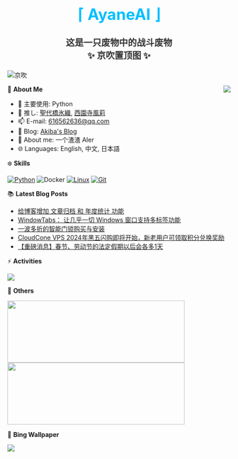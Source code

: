 <div align="center">
  <h1 style="color:#00BFFF;font-size:35px">⌈ AyaneAI ⌋</h1>
  <h3 style="color:#333333;font-size:20px">这是一只废物中的战斗废物<br>✨ 京吹置顶图 ✨</h3>
</div>

![京吹](https://raw.githubusercontent.com/azmiao/azmiao/main/header_img.png)

<a href="https://github.com/AyaneAI">
  <img align="right" src="https://github-readme-stats.vercel.app/api?username=AyaneAI&theme=buefy&show_icons=true&count_private=true" />
</a>

🍓 **About Me**

- 🔭 主要使用: Python
- 🌱 推し: [聖代橋氷織](https://mzh.moegirl.org.cn/zh-hans/%E5%9C%A3%E4%BB%A3%E6%A1%A5%E5%86%B0%E7%BB%87), [西園寺風莉](https://mzh.moegirl.org.cn/%E8%A5%BF%E5%9B%AD%E5%AF%BA%E9%A3%8E%E8%8E%89)
- 📫 E-mail: 616562636@qq.com
- 🍨 Blog: [Akiba's Blog](https://blog.anzu.link)
- 👯 About me: 一个渣渣 AIer
- 🌐 Languages: English, 中文, 日本語

❄️ **Skills**

[![Python](https://img.shields.io/badge/-Python-3776AB?style=flat-square&logo=python&logoColor=ffffff)](https://www.python.org/)
![Docker](https://img.shields.io/badge/Docker-2496ED?style=flat-square&logo=docker&logoColor=ffffff)
[![Linux](https://img.shields.io/badge/-Linux-333333?style=flat-square&logo=linux&logoColor=white)](https://www.linuxfoundation.org/)
[![Git](https://img.shields.io/badge/-Git-f05032?style=flat-square&logo=git&logoColor=white)](https://git-scm.com/)

📚 **Latest Blog Posts**

<!-- BLOG-POST-LIST:START -->
- [给博客增加 文章归档 和 年度统计 功能](https://www.tjsky.net/tutorial/1082?pk_campaign=feed&pk_kwd=https-www-tjsky-net-tutorial-1082)
- [WindowTabs： 让几乎一切 Windows 窗口支持多标签功能](https://www.tjsky.net/best-software/1070?pk_campaign=feed&pk_kwd=https-www-tjsky-net-best-software-1070)
- [一波多折的智能门锁购买与安装](https://www.tjsky.net/natter/1067?pk_campaign=feed&pk_kwd=https-www-tjsky-net-natter-1067)
- [CloudCone VPS 2024年黑五闪购即将开始，新老用户可领取积分兑换奖励](https://www.tjsky.net/ubuntu/1055?pk_campaign=feed&pk_kwd=https-www-tjsky-net-news-1055)
- [【重磅消息】春节、劳动节的法定假期以后会各多1天](https://www.tjsky.net/news/1052?pk_campaign=feed&pk_kwd=https-www-tjsky-net-news-1052)
<!-- BLOG-POST-LIST:END -->

⚡️ **Activities**

<a href="https://github.com/AyaneAI/GPUMonitor">
  <img src="https://github-readme-stats.vercel.app/api/pin/?username=AyaneAI&repo=GPUMonitor&bg_color=30,a6c0fe,f68084&title_color=fff&text_color=fff" />
</a>

🎄 **Others**

<a href="https://github.com/AyaneAI">
  <img width="400" height="140" src="https://card.yuy1n.io/card/76561198344110725/gradient3,en,badge,group">
</a>

<a href="https://github.com/AyaneAI">
  <img width="400" height="140" src="https://github-readme-stats.vercel.app/api/top-langs/?username=AyaneAI&layout=compact&bg_color=30,a6c0fe,f68084&title_color=fff&text_color=fff">
</a>

🗻 **Bing Wallpaper**

<!-- BING-WALLPAPER:START -->
<img src="https://www.bing.com/th?id=OHR.PolarBearSwim_EN-US7610036047_1920x1080.jpg&rf=LaDigue_1920x1080.jpg&pid=hp">
<!-- BING-WALLPAPER:END -->

